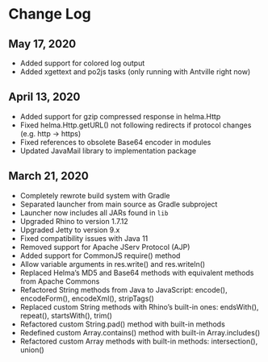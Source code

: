 # Change Log

## May 17, 2020

* Added support for colored log output
* Added xgettext and po2js tasks (only running with Antville right now)

## April 13, 2020

* Added support for gzip compressed response in helma.Http
* Fixed helma.Http.getURL() not following redirects if protocol changes (e.g. http → https)
* Fixed references to obsolete Base64 encoder in modules
* Updated JavaMail library to implementation package

## March 21, 2020

* Completely rewrote build system with Gradle
* Separated launcher from main source as Gradle subproject
* Launcher now includes all JARs found in `lib`
* Upgraded Rhino to version 1.7.12
* Upgraded Jetty to version 9.x
* Fixed compatibility issues with Java 11
* Removed support for Apache JServ Protocol (AJP)
* Added support for CommonJS require() method
* Allow variable arguments in res.write() and res.writeln()
* Replaced Helma’s MD5 and Base64 methods with equivalent methods from Apache Commons
* Refactored String methods from Java to JavaScript: encode(), encodeForm(), encodeXml(), stripTags()
* Replaced custom String methods with Rhino’s built-in ones: endsWith(), repeat(), startsWith(), trim()
* Refactored custom String.pad() method with built-in methods
* Redefined custom Array.contains() method with built-in Array.includes()
* Refactored custom Array methods with built-in methods: intersection(), union()

